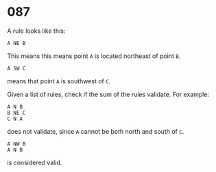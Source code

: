 [_metadata_:number]:-      "87"
[_metadata_:difficulty]:-  "Hard"
[_metadata_:asker]:-       "Uber"
[_metadata_:tags]:-        "graph"

# 087

A rule looks like this:

```
A NE B
```

This means this means point `A` is located northeast of point `B`.

```
A SW C
```

means that point `A` is southwest of `C`.

Given a list of rules, check if the sum of the rules validate. For example:

```
A N B
B NE C
C N A
```

does not validate, since `A` cannot be both north and south of `C`.

```
A NW B
A N B
```

is considered valid.
